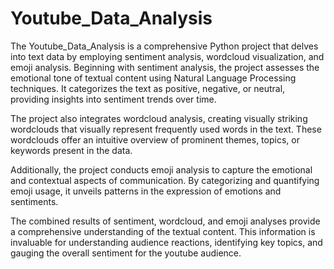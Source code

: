# Youtube_Data_Analysis 
The Youtube_Data_Analysis is a comprehensive Python project that delves into text data by employing sentiment analysis, wordcloud visualization, and emoji analysis. Beginning with sentiment analysis, the project assesses the emotional tone of textual content using Natural Language Processing techniques. It categorizes the text as positive, negative, or neutral, providing insights into sentiment trends over time.

The project also integrates wordcloud analysis, creating visually striking wordclouds that visually represent frequently used words in the text. These wordclouds offer an intuitive overview of prominent themes, topics, or keywords present in the data.

Additionally, the project conducts emoji analysis to capture the emotional and contextual aspects of communication. By categorizing and quantifying emoji usage, it unveils patterns in the expression of emotions and sentiments.

The combined results of sentiment, wordcloud, and emoji analyses provide a comprehensive understanding of the textual content. This information is invaluable for understanding audience reactions, identifying key topics, and gauging the overall sentiment for the youtube audience.




